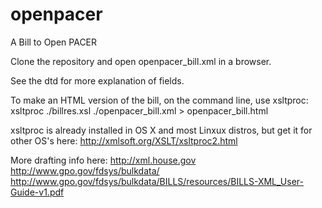 openpacer
=========

A Bill to Open PACER

Clone the repository and open openpacer_bill.xml in a browser.

See the dtd for more explanation of fields.

To make an HTML version of the bill, on the command line, use xsltproc:
xsltproc ./billres.xsl ./openpacer_bill.xml > openpacer_bill.html

xsltproc is already installed in OS X and most Linxux distros, but get it for other OS's here:
http://xmlsoft.org/XSLT/xsltproc2.html

More drafting info here:
http://xml.house.gov
http://www.gpo.gov/fdsys/bulkdata/
http://www.gpo.gov/fdsys/bulkdata/BILLS/resources/BILLS-XML_User-Guide-v1.pdf
